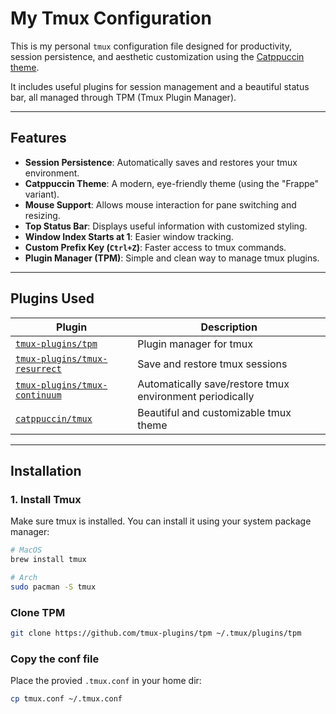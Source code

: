 # My Tmux Configuration

This is my personal `tmux` configuration file designed for productivity, session persistence, and aesthetic customization using the [Catppuccin theme](https://github.com/catppuccin/tmux).

It includes useful plugins for session management and a beautiful status bar, all managed through TPM (Tmux Plugin Manager).

---

## Features

- **Session Persistence**: Automatically saves and restores your tmux environment.
- **Catppuccin Theme**: A modern, eye-friendly theme (using the "Frappe" variant).
- **Mouse Support**: Allows mouse interaction for pane switching and resizing.
- **Top Status Bar**: Displays useful information with customized styling.
- **Window Index Starts at 1**: Easier window tracking.
- **Custom Prefix Key (`Ctrl+Z`)**: Faster access to tmux commands.
- **Plugin Manager (TPM)**: Simple and clean way to manage tmux plugins.

---

## Plugins Used

| Plugin                               | Description                                                                 |
|--------------------------------------|-----------------------------------------------------------------------------|
| [`tmux-plugins/tpm`](https://github.com/tmux-plugins/tpm)                | Plugin manager for tmux                                                     |
| [`tmux-plugins/tmux-resurrect`](https://github.com/tmux-plugins/tmux-resurrect) | Save and restore tmux sessions                                              |
| [`tmux-plugins/tmux-continuum`](https://github.com/tmux-plugins/tmux-continuum) | Automatically save/restore tmux environment periodically                    |
| [`catppuccin/tmux`](https://github.com/catppuccin/tmux)                  | Beautiful and customizable tmux theme                                       |

---

## Installation

### 1. Install Tmux

Make sure tmux is installed. You can install it using your system package manager:

```bash
# MacOS
brew install tmux

# Arch
sudo pacman -S tmux
```

### Clone TPM
```bash
git clone https://github.com/tmux-plugins/tpm ~/.tmux/plugins/tpm
```

### Copy the conf file
Place the provied `.tmux.conf` in your home dir:
```bash
cp tmux.conf ~/.tmux.conf
```
